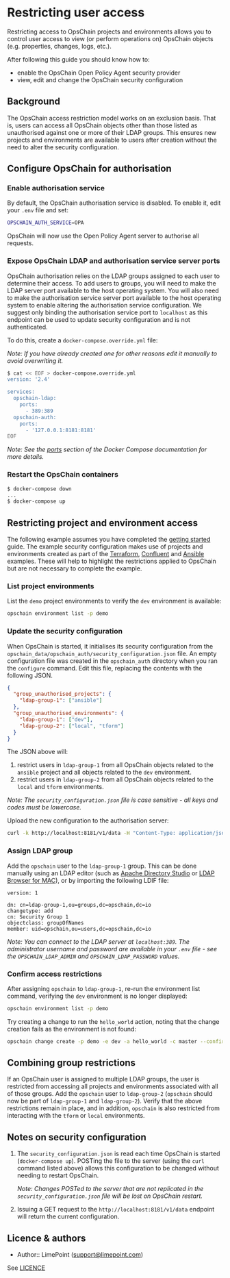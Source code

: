 # Restricting user access

Restricting access to OpsChain projects and environments allows you to control user access to view (or perform operations on) OpsChain objects (e.g. properties, changes, logs, etc.).

After following this guide you should know how to:

- enable the OpsChain Open Policy Agent security provider
- view, edit and change the OpsChain security configuration

## Background

The OpsChain access restriction model works on an exclusion basis. That is, users can access all OpsChain objects other than those listed as unauthorised against one or more of their LDAP groups. This ensures new projects and environments are available to users after creation without the need to alter the security configuration.

## Configure OpsChain for authorisation

### Enable authorisation service

By default, the OpsChain authorisation service is disabled. To enable it, edit your `.env` file and set:

```bash
OPSCHAIN_AUTH_SERVICE=OPA
```

OpsChain will now use the Open Policy Agent server to authorise all requests.

### Expose OpsChain LDAP and authorisation service server ports

OpsChain authorisation relies on the LDAP groups assigned to each user to determine their access. To add users to groups, you will need to make the LDAP server port available to the host operating system. You will also need to make the authorisation service server port available to the host operating system to enable altering the authorisation service configuration. We suggest only binding the authorisation service port to `localhost` as this endpoint can be used to update security configuration and is not authenticated.

To do this, create a `docker-compose.override.yml` file:

_Note: If you have already created one for other reasons edit it manually to avoid overwriting it._

```bash
$ cat << EOF > docker-compose.override.yml
version: '2.4'

services:
  opschain-ldap:
    ports:
      - 389:389
  opschain-auth:
    ports:
      - '127.0.0.1:8181:8181'
EOF
```

_Note: See the [ports](https://docs.docker.com/compose/compose-file/compose-file-v2/#ports) section of the Docker Compose documentation for more details._

### Restart the OpsChain containers

```bash
$ docker-compose down
...
$ docker-compose up
```

## Restricting project and environment access

The following example assumes you have completed the [getting started](../getting_started.md) guide. The example security configuration makes use of projects and environments created as part of the [Terraform](../examples/running_a_simple_terraform_change.md), [Confluent](../examples/running_a_complex_change.md) and [Ansible](../examples/running_an_aws_ansible_change.md) examples. These will help to highlight the restrictions applied to OpsChain but are not necessary to complete the example.

### List project environments

List the `demo` project environments to verify the `dev` environment is available:

```bash
opschain environment list -p demo
```

### Update the security configuration

When OpsChain is started, it initialises its security configuration from the `opschain_data/opschain_auth/security_configuration.json` file. An empty configuration file was created in the `opschain_auth` directory when you ran the `configure` command. Edit this file, replacing the contents with the following JSON.

```json
{
  "group_unauthorised_projects": {
    "ldap-group-1": ["ansible"]
  },
  "group_unauthorised_environments": {
    "ldap-group-1": ["dev"],
    "ldap-group-2": ["local", "tform"]
  }
}
```

The JSON above will:

1. restrict users in `ldap-group-1` from all OpsChain objects related to the `ansible` project and all objects related to the `dev` environment.
2. restrict users in `ldap-group-2` from all OpsChain objects related to the `local` and `tform` environments.

_Note: The `security_configuration.json` file is case sensitive - all keys and codes must be lowercase._

Upload the new configuration to the authorisation server:

```bash
curl -k http://localhost:8181/v1/data -H "Content-Type: application/json" -X PUT -d "@./opschain_data/opschain_auth/security_configuration.json"
```

### Assign LDAP group

Add the `opschain` user to the `ldap-group-1` group. This can be done manually using an LDAP editor (such as [Apache Directory Studio](https://directory.apache.org/studio/) or [LDAP Browser for MAC](http://www.ldapbrowsermac.com/)), or by importing the following LDIF file:

```ldif
version: 1

dn: cn=ldap-group-1,ou=groups,dc=opschain,dc=io
changetype: add
cn: Security Group 1
objectclass: groupOfNames
member: uid=opschain,ou=users,dc=opschain,dc=io
```

_Note: You can connect to the LDAP server at `localhost:389`. The administrator username and password are available in your `.env` file - see the `OPSCHAIN_LDAP_ADMIN` and `OPSCHAIN_LDAP_PASSWORD` values._

### Confirm access restrictions

After assigning `opschain` to `ldap-group-1`, re-run the environment list command, verifying the `dev` environment is no longer displayed:

```bash
opschain environment list -p demo
```

Try creating a change to run the `hello_world` action, noting that the change creation fails as the environment is not found:

```bash
opschain change create -p demo -e dev -a hello_world -c master --confirm
```

## Combining group restrictions

If an OpsChain user is assigned to multiple LDAP groups, the user is restricted from accessing all projects and environments associated with all of those groups. Add the `opschain` user to `ldap-group-2` (`opschain` should now be part of `ldap-group-1` and `ldap-group-2`). Verify that the above restrictions remain in place, and in addition, `opschain` is also restricted from interacting with the `tform` or `local` environments.

## Notes on security configuration

1. The `security_configuration.json` is read each time OpsChain is started (`docker-compose up`). POSTing the file to the server (using the `curl` command listed above) allows this configuration to be changed without needing to restart OpsChain.

    _Note: Changes POSTed to the server that are not replicated in the `security_configuration.json` file will be lost on OpsChain restart._

2. Issuing a GET request to the `http://localhost:8181/v1/data` endpoint will return the current configuration.

## Licence & authors

- Author:: LimePoint (support@limepoint.com)

See [LICENCE](../../LICENCE)
